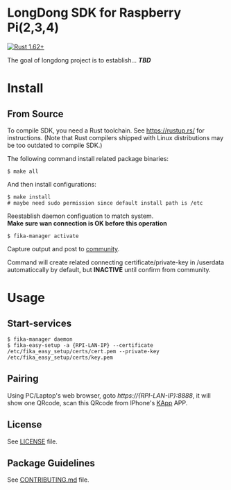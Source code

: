 # LongDong SDK for Raspberry Pi(2,3,4)
[![Rust 1.62+](https://img.shields.io/badge/rust-1.62+-orange.svg)](https://www.rust-lang.org)

The goal of longdong project is to establish...
***TBD***

# Install

## From Source

To compile SDK, you need a Rust toolchain.
See <https://rustup.rs/> for instructions.
(Note that Rust compilers shipped with Linux distributions
may be too outdated to compile SDK.)

The following command install related package binaries:

    $ make all

And then install configurations:

    $ make install
    # maybe need sudo permission since default install path is /etc

Reestablish daemon configuation to match system.  
**Make sure wan connection is OK before this operation**

    $ fika-manager activate

Capture output and post to [community](https://discord.com/channels/975795016410755082/1030295373798985759).
  
Command will create related connecting certificate/private-key in /userdata automaticcally by default,
but **INACTIVE** until confirm from community.

# Usage
## Start-services
    
    $ fika-manager daemon
    $ fika-easy-setup -a {RPI-LAN-IP} --certificate /etc/fika_easy_setup/certs/cert.pem --private-key /etc/fika_easy_setup/certs/key.pem

## Pairing

Using PC/Laptop's web browser, goto *https://{RPI-LAN-IP}:8888*, it will show one QRcode,
scan this QRcode from IPhone's [KApp](https://www.apple.com/tw/search/kapp?src=globalnav) APP.
    
## License

See [LICENSE](LICENSE) file.
 
## Package Guidelines

See [CONTRIBUTING.md](CONTRIBUTING.md) file.

